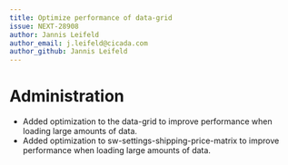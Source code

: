 ```yaml
---
title: Optimize performance of data-grid
issue: NEXT-28908
author: Jannis Leifeld
author_email: j.leifeld@cicada.com
author_github: Jannis Leifeld
---
```

# Administration
* Added optimization to the data-grid to improve performance when loading large amounts of data.
* Added optimization to sw-settings-shipping-price-matrix to improve performance when loading large amounts of data.
